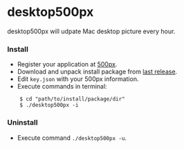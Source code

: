 # desktop500px

desktop500px will udpate Mac desktop picture every hour.

### Install

* Register your application at [500px](https://500px.com/settings/applications).
* Download and unpack install package from [last release](https://github.com/pihao/desktop500px/releases/latest).
* Edit `key.json` with your 500px information.
* Execute commands in terminal:
```
    $ cd "path/to/install/package/dir"
    $ ./desktop500px -i
```

### Uninstall

* Execute command `./desktop500px -u`.
